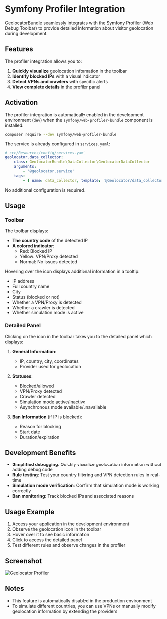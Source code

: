 # Symfony Profiler Integration

GeolocatorBundle seamlessly integrates with the Symfony Profiler (Web Debug Toolbar) to provide detailed information about visitor geolocation during development.

## Features

The profiler integration allows you to:

1. **Quickly visualize** geolocation information in the toolbar
2. **Identify blocked IPs** with a visual indicator
3. **Detect VPNs and crawlers** with specific alerts
4. **View complete details** in the profiler panel

## Activation

The profiler integration is automatically enabled in the development environment (`dev`) when the `symfony/web-profiler-bundle` component is installed:

```bash
composer require --dev symfony/web-profiler-bundle
```

The service is already configured in `services.yaml`:

```yaml
# src/Resources/config/services.yaml
geolocator.data_collector:
    class: GeolocatorBundle\DataCollector\GeolocatorDataCollector
    arguments:
        - '@geolocator.service'
    tags:
        - { name: data_collector, template: '@Geolocator/data_collector/template.html.twig', id: geolocator, priority: 255 }
```

No additional configuration is required.

## Usage

### Toolbar

The toolbar displays:

- **The country code** of the detected IP
- **A colored indicator**: 
  - Red: Blocked IP
  - Yellow: VPN/Proxy detected
  - Normal: No issues detected

Hovering over the icon displays additional information in a tooltip:

- IP address
- Full country name
- City
- Status (blocked or not)
- Whether a VPN/Proxy is detected
- Whether a crawler is detected
- Whether simulation mode is active

### Detailed Panel

Clicking on the icon in the toolbar takes you to the detailed panel which displays:

1. **General Information**:
   - IP, country, city, coordinates
   - Provider used for geolocation

2. **Statuses**:
   - Blocked/allowed
   - VPN/Proxy detected
   - Crawler detected
   - Simulation mode active/inactive
   - Asynchronous mode available/unavailable

3. **Ban Information** (if IP is blocked):
   - Reason for blocking
   - Start date
   - Duration/expiration

## Development Benefits

- **Simplified debugging**: Quickly visualize geolocation information without adding debug code
- **Rule testing**: Test your country filtering and VPN detection rules in real-time
- **Simulation mode verification**: Confirm that simulation mode is working correctly
- **Ban monitoring**: Track blocked IPs and associated reasons

## Usage Example

1. Access your application in the development environment
2. Observe the geolocation icon in the toolbar
3. Hover over it to see basic information
4. Click to access the detailed panel
5. Test different rules and observe changes in the profiler

## Screenshot

![Geolocator Profiler](profiler-screenshot.png)

## Notes

- This feature is automatically disabled in the production environment
- To simulate different countries, you can use VPNs or manually modify geolocation information by extending the providers
